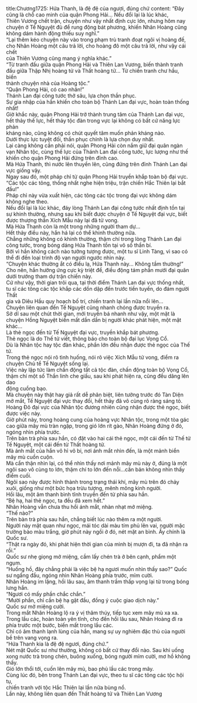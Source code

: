 title:Chương1725: Hứa Thanh, là đệ đệ của ngươi, đúng chứ
content:
“Đây cũng là chỗ cao minh của quận Phong Hải... Nếu đổi lại là lúc khác,<br>Thiên Vương chết trận, chuyện như vậy nhất định cực lớn, nhưng hôm nay<br>chuyện ở Tế Nguyệt đủ để rung động bát phương, khiến Nhân Hoàng cũng<br>không dám hành động thiếu suy nghĩ.”<br>“Lại thêm kéo chuyện này vào trong phạm trù tranh đoạt ngôi vị hoàng đế,<br>cho Nhân Hoàng một câu trả lời, cho hoàng đô một câu trả lời, như vậy cái chết<br>của Thiên Vương cũng mang ý nghĩa khác.”<br>“Từ tranh đấu giữa quận Phong Hải và Thiên Lan Vương, biến thành tranh<br>đấu giữa Thập Nhị hoàng tử và Thất hoàng tử... Từ chiến tranh chư hầu, biến<br>thành chuyện nhà của Hoàng tộc.”<br>“Quận Phong Hải, có cao nhân!”<br>Thánh Lan đại công tước thở sâu, lựa chọn thần phục.<br>Sự gia nhập của hắn khiến cho toàn bộ Thánh Lan đại vực, hoàn toàn thống<br>nhất!<br>Giờ khắc này, quận Phong Hải trở thành trung tâm của Thánh Lan đại vực,<br>hết thảy thế lực, hết thảy tộc đàn trong vực lại không có bất cứ năng lực phản<br>kháng nào, cũng không có chút quyết tâm muốn phản kháng nào.<br>Dưới thực lực tuyệt đối, thần phục chính là lựa chọn duy nhất.<br>Lại càng không cần phải nói, quận Phong Hải còn nắm giữ đại quân ngàn<br>vạn Nhân tộc, cùng thế lực của Thánh Lan đại công tước, lực lượng như thế<br>khiến cho quận Phong Hải đứng trên đỉnh cao.<br>Mà Hứa Thanh, thì nước lên thuyền lên, cũng đứng trên đỉnh Thánh Lan đại<br>vực giống vậy.<br>Ngay sau đó, một pháp chỉ từ quận Phong Hải truyền khắp toàn bộ đại vực.<br>“Các tộc các tông, thống nhất nghe hiện triệu, trận chiến Hắc Thiên lại bắt<br>đầu!”<br>Pháp chỉ này vừa xuất hiện, các tông các tộc trong đại vực không dám<br>không nghe theo.<br>Nếu đổi lại là lúc khác, đáy lòng Thánh Lan đại công tước nhất định tồn tại<br>sự khinh thường, nhưng sau khi biết được chuyện ở Tế Nguyệt đại vực, biết<br>được thượng thần Xích Mẫu này lại đã tử vong.<br>Mà Hứa Thanh còn là một trong những người tham dự...<br>Hết thảy điều này, hắn há lại có thể khinh thường nữa.<br>Chẳng những không có khinh thường, thậm chí trong lòng Thánh Lan đại<br>công tước, trong bóng dáng Hứa Thanh tồn tại vô số thần bí.<br>Bởi vì hắn không cách nào tưởng tượng được, một tu sĩ Linh Tàng, vì sao có<br>thể đi đến loại trình độ vạn người ngước nhìn này.<br>“Chuyện khác thường ắt có điều lạ, Hứa Thanh này... Không tầm thường!”<br>Cho nên, hắn hưởng ứng cực kỳ triệt để, điều động tám phần mưới đại quân<br>dưới trướng tham dự trận chiến này.<br>Cứ như vậy, thời gian trôi qua, tại thời điểm Thánh Lan đại vực thống nhất,<br>tu sĩ các tông các tộc khắp các dồn dập đến trước tiền tuyến, do đám người Thất<br>gia và Diêu Hầu quy hoạch bố trí, chiến tranh lại lần nữa nổi lên...<br>Chuyện liên quan đến Tế Nguyệt cũng nhanh chóng được truyền ra.<br>Sở dĩ sau một chút thời gian, mới truyền bá nhanh như vậy, một mặt là<br>chuyện Hồng Nguyệt biến mất dần dần bị người khác phát hiện, một mặt khác...<br>Là thẻ ngọc đến từ Tế Nguyệt đại vực, truyền khắp bát phương.<br>Thẻ ngọc là do Thế tử viết, thông báo cho toàn bộ đại lục Vọng Cổ.<br>Dù là Nhân tộc hay tộc đàn khác, phần lớn đều nhận được thẻ ngọc của Thế<br>tử.<br>Trong thẻ ngọc nói rõ tình huống, nói rõ việc Xích Mẫu tử vong, điểm ra<br>chuyện Chủ tể Tế Nguyệt sống lại.<br>Việc này lập tức làm chấn động tất cả tộc đàn, chấn động toàn bộ Vọng Cổ,<br>thậm chí một số Thần linh che giấu, sau khi phát hiện ra, cũng đều dâng lên dao<br>động cuồng bạo.<br>Mà chuyện này thật hay giả rất dễ phân biệt, liên tưởng trước đó Tàn Diện<br>mở mắt, Tế Nguyệt đại vực thay đổi, hết thảy đã vô cùng rõ ràng sáng tỏ.<br>Hoàng Đô đại vực của Nhân tộc đương nhiên cũng nhận được thẻ ngọc, biết<br>được việc này.<br>Giờ phút này, trong hoàng cung của hoàng vực Nhân tộc, trong một tòa gác<br>cao giữa mây mù tràn ngập, trong gió lớn rít gào, Nhân Hoàng đứng ở đó,<br>ngóng nhìn phía trước.<br>Trên bàn trà phía sau hắn, có đặt vào hai cái thẻ ngọc, một cái đến từ Thế tử<br>Tế Nguyệt, một cái đến từ Thất hoàng tử.<br>Mà ánh mắt của hắn vô hỉ vô bi, nơi ánh mắt nhìn đến, là một mảnh biển<br>mây mù cuồn cuộn.<br>Mà cẩn thận nhìn lại, có thể nhìn thấy nơi mảnh mây mù này ở, đúng là một<br>ngôi sao vô cùng to lớn, thậm chí to lớn đến nỗi…căn bản không nhìn thấy<br>điểm cuối.<br>Ngôi sao này được hình thành trong trạng thái khí, mây mù trên đó chảy<br>xuôi, giống như một bức họa trừu tượng, mênh mông kinh người.<br>Hồi lâu, một âm thanh bình tĩnh truyền đến từ phía sau hắn.<br>“Bệ hạ, hai thẻ ngọc, ta đều đã xem hết.”<br>Nhân Hoàng vẫn chưa thu hồi ánh mắt, nhàn nhạt mở miệng.<br>“Thế nào?”<br>Trên bàn trà phía sau hắn, chẳng biết lúc nào thêm ra một người.<br>Người này mặt quan như ngọc, mái tóc dài màu tím phủ lên vai, người mặc<br>trường bào màu trắng, giờ phút này ngồi ở đó, nét mặt an bình. Ấy chính là<br>Quốc sư.<br>“Thật ra ngày đó, khi phát hiện thời gian của mình bị mượn đi, ta đã nhận ra<br>rồi.”<br>Quốc sư nhẹ giọng mở miệng, cầm lấy chén trà ở bên cạnh, phẩm một<br>ngụm.<br>“Huống hồ, đây chẳng phải là việc bệ hạ ngươi muốn nhìn thấy sao?” Quốc<br>sư ngẩng đầu, ngóng nhìn Nhân Hoàng phía trước, mỉm cười.<br>Nhân Hoàng im lặng, hồi lâu sau, âm thanh trầm thấp vọng lại từ trong bóng<br>lưng hắn.<br>“Ngươi có mấy phần chắc chắn.”<br>“Mười phần, chỉ cần bệ hạ gật đầu, đồng ý cuộc giao dịch này.”<br>Quốc sư mở miệng cười.<br>Trong mắt Nhân Hoàng lộ ra ý vị thâm thúy, tiếp tục xem mây mù xa xa.<br>Trong lầu các, hoàn toàn yên tĩnh, cho đến hồi lâu sau, Nhân Hoàng đi ra<br>phía trước một bước, biến mất trong lầu các.<br>Chỉ có âm thanh lạnh lùng của hắn, mang sự uy nghiêm đặc thù của người<br>bề trên vang vọng ra.<br>“Hứa Thanh kia là đệ đệ ngươi, đúng chứ.”<br>Nét mặt Quốc sư như thường, không có bất cứ thay đổi nào. Sau khi uống<br>xong nước trà trong chén, buông xuống, bóng người mỉm cười, mơ hồ không<br>thấy.<br>Gió lớn thổi tới, cuốn lên mây mù, bao phủ lầu các trong mây.<br>Cùng lúc đó, bên trong Thánh Lan đại vực, theo tu sĩ các tông các tộc hội tụ,<br>chiến tranh với tộc Hắc Thiên lại lần nữa bùng nổ.<br>Lần này, không liên quan đến Thất hoàng tử và Thiên Lan Vương